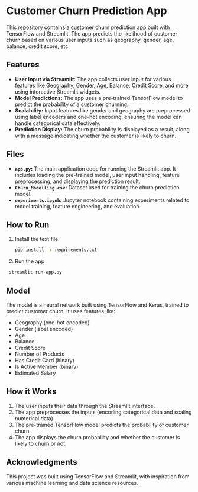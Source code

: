 # Customer Churn Prediction App

This repository contains a customer churn prediction app built with TensorFlow and Streamlit. The app predicts the likelihood of customer churn based on various user inputs such as geography, gender, age, balance, credit score, etc.

## Features

- **User Input via Streamlit:** The app collects user input for various features like Geography, Gender, Age, Balance, Credit Score, and more using interactive Streamlit widgets.
- **Model Predictions:** The app uses a pre-trained TensorFlow model to predict the probability of a customer churning.
- **Scalability:** Input features like gender and geography are preprocessed using label encoders and one-hot encoding, ensuring the model can handle categorical data effectively.
- **Prediction Display:** The churn probability is displayed as a result, along with a message indicating whether the customer is likely to churn.

## Files

- **`app.py`:** The main application code for running the Streamlit app. It includes loading the pre-trained model, user input handling, feature preprocessing, and displaying the prediction result.
- **`Churn_Modelling.csv`:** Dataset used for training the churn prediction model.
- **`experiments.ipynb`:** Jupyter notebook containing experiments related to model training, feature engineering, and evaluation.

## How to Run

1. Install the text file:
   ```bash
   pip install -r requirements.txt

2. Run the app
  ```bash
   streamlit run app.py
  ```

## Model
The model is a neural network built using TensorFlow and Keras, trained to predict customer churn. It uses features like:

- Geography (one-hot encoded)
- Gender (label encoded)
- Age
- Balance
- Credit Score
- Number of Products
- Has Credit Card (binary)
- Is Active Member (binary)
- Estimated Salary

## How it Works
1. The user inputs their data through the Streamlit interface.
2. The app preprocesses the inputs (encoding categorical data and scaling numerical data).
3. The pre-trained TensorFlow model predicts the probability of customer churn.
4. The app displays the churn probability and whether the customer is likely to churn or not.

## Acknowledgments
This project was built using TensorFlow and Streamlit, with inspiration from various machine learning and data science resources.
